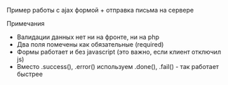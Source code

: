 Пример работы с ajax формой + отправка письма на сервере

Примечания
- Валидации данных нет ни на фронте, ни на php
- Два поля помечены как обязательные (required)
- Формы работает и без javascript (это важно, если клиент отключил js)
- Вместо .success(), .error() используем .done(), .fail() - так работает быстрее